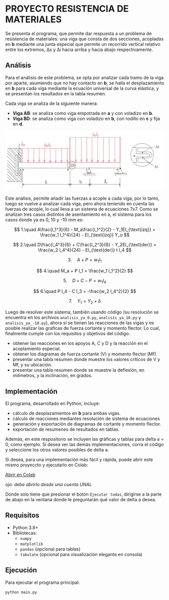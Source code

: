# PROYECTO RESISTENCIA DE MATERIALES

Se presenta el programa, que permite dar respuesta a un problema de resistencia de materiales: una viga que consta de dos secciones, acopladas en **b** mediante una junta especial que permite un recorrido vertical relativo entre los extremos, Δs y Δi hacia arriba y hacia abajo respectivamente.

## Análisis

Para el análisis de este problema, se opta por analizar cada tramo de la viga por aparte, asumiendo que no hay contacto en **b**, se halla el desplazamiento en **b** para cada viga mediante la ecuación universal de la curva elástica, y se presentan los resultados en la tabla resumen.

Cada viga se analiza de la siguiente manera:

- **Viga AB**: se analiza como viga empotrada en **a** y con voladizo en **b**.
- **Viga BD**: se analiza como viga con voladizo en **b**, con rodillo en **c** y fija en **d**.

![Figura 1. Esquema representativo de la viga combinada. En la parte superior se presenta un detalle simplificado de la junta de acoplamiento especial que se estudia.](image.jpg)

Este análisis, permite añadir las fuerzas a acople a cada viga, por lo tanto, luego se vuelve a analizar cada viga, pero ahora teniendo en cuenta las fuerzas de acople, lo cual lleva a un sistema de ecuaciones 7x7. Como se analizan tres casos distintos de asentamiento en a, el sistema para los casos donde ya es 0, 10 y -10 mm es:


$$
1.\quad A\frac{l_1^3}{6} - M_a\frac{l_1^2}{2} - Y_1EI_{\text{izq}} = \frac{w_1 l_1^4}{24} - EI_{\text{izq}} Y_o
$$

$$
2.\quad D\frac{l_4^3}{6} + C\frac{l_2^3}{6} - Y_2EI_{\text{der}} = \frac{w_2 l_4^4}{24} - EI_{\text{der}} t l_4
$$

$$
3.\quad A + P = w_1 l_1
$$

$$
4.\quad M_a + P l_1 = \frac{w_1 l_1^2}{2}
$$

$$
5.\quad D + C - P = w_1 l_4
$$

$$
6.\quad P l_4 - C l_3 = -\frac{w_2 l_4^2}{2}
$$

$$
7.\quad Y_1 = Y_2 + \delta
$$

Luego de resolver este sistema, también usando código (su resolución se encuentra en los archivos `analisis_ya_0.py`, `analisis_ya_10.py` y `analisis_ya_-10.py`), ahora sí se tienen las reacciones de las vigas y es posible realizar las graficas de fuerza cortante y momento flector. Lo cual, finalmente cumple con los requisitos y objetivos del código: 
- obtener las reacciones en los apoyos A, C y D y la reacción en el acoplamiento especial.
- obtener los diagramas de fuerza cortante (V) y momento flector (Mf).
- presentar una tabla resumen donde muestre los valores críticos de V y Mf, y su ubicación.
- presentar una tabla resumen donde se muestre la deflexión, en milímetros, y la inclinación, en grados.

## Implementación

El programa, desarrollado en Python, incluye:
- cálculo de desplazamientos en **b** para ambas vigas.
- cálculo de reacciones mediantes resolución de sistema de ecuaciones
- generación y exportación de diagramas de cortante y momento flector.
- exportación de resumenes de resultados en tablas.

Además, en este respositorio se incluyen las gráficas y tablas para delta a = 0, como ejemplo. Si desea ver las demás implementaciones, corra el código y seleccione los otros valores posibles de delta a.

Si desea, para una implementación más fácil y rápida, puede abrir este mismo proyeccto y ejecutarlo en Colab:

[Abrir en Colab](https://colab.research.google.com/drive/1zl6dZ-tgf0FJcgcUkKOuioLuBHJm8iQ_?usp=sharing)

*ojo: debe abrirlo desde una cuenta UNAL*


Donde solo tiene que presionar el botón `Ejecutar todas`, dirigirse a la parte de abajo en la ventana donde le preguntarán qué valor de delta a desea.

## Requisitos

- Python 3.8+
- Bibliotecas:
  - `numpy`
  - `matplotlib`
  - `pandas` (opcional para tablas)
  - `tabulate` (opcional para visualización elegante en consola)
 
## Ejecución

 Para ejecutar el programa principal:

```bash
python main.py
  
